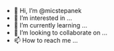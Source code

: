 - 👋 Hi, I’m @micstepanek
- 👀 I’m interested in ...
- 🌱 I’m currently learning ...
- 💞️ I’m looking to collaborate on ...
- 📫 How to reach me ...

<!---
micstepanek/micstepanek is a ✨ special ✨ repository because its `README.md` (this file) appears on your GitHub profile.
You can click the Preview link to take a look at your changes.
--->
